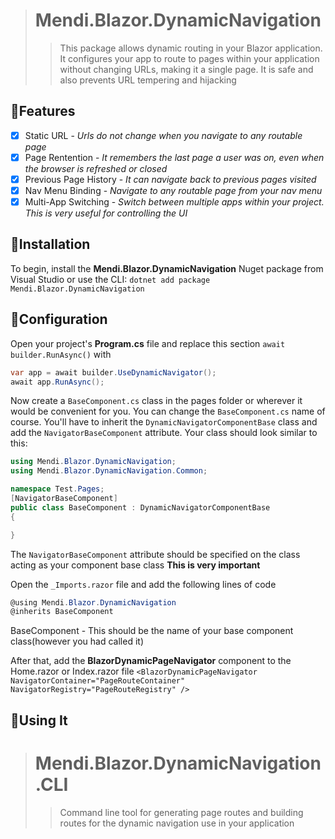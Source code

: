 > # Mendi.Blazor.DynamicNavigation
>>This package allows dynamic routing in your Blazor application. It configures your app to route to pages within your application without changing URLs, making it a single page. It is safe and also prevents URL tempering and hijacking

## 👏Features
- [x] Static URL - *Urls do not change when you navigate to any routable page*
- [x] Page Rentention - *It remembers the last page a user was on, even when the browser is refreshed or closed*
- [x] Previous Page History - *It can navigate back to previous pages visited*
- [x] Nav Menu Binding - *Navigate to any routable page from your nav menu*
- [x] Multi-App Switching - *Switch between multiple apps within your project. This is very useful for controlling the UI*

## 📖Installation
To begin, install the **Mendi.Blazor.DynamicNavigation** Nuget package from Visual Studio or use the CLI: 
`dotnet add package Mendi.Blazor.DynamicNavigation` 

## 🔧Configuration

Open your project's **Program.cs** file and replace this section ```await builder.RunAsync()``` with
```csharp
var app = await builder.UseDynamicNavigator();
await app.RunAsync();
```

Now create a `BaseComponent.cs` class in the pages folder or wherever it would be convenient for you. You can change the `BaseComponent.cs` name of course.
You'll have to inherit the `DynamicNavigatorComponentBase` class and add the `NavigatorBaseComponent` attribute. Your class should look similar to this:
```csharp
using Mendi.Blazor.DynamicNavigation;
using Mendi.Blazor.DynamicNavigation.Common;

namespace Test.Pages;
[NavigatorBaseComponent]
public class BaseComponent : DynamicNavigatorComponentBase
{

}
```
The `NavigatorBaseComponent` attribute should be specified on the class acting as your component base class **This is very important**

Open the `_Imports.razor` file and add the following lines of code
``` csharp
@using Mendi.Blazor.DynamicNavigation
@inherits BaseComponent
```
BaseComponent - This should be the name of your base component class(however you had called it)

After that, add the **BlazorDynamicPageNavigator** component to the Home.razor or Index.razor file `<BlazorDynamicPageNavigator NavigatorContainer="PageRouteContainer" NavigatorRegistry="PageRouteRegistry" />`

## 🚀Using It






> # Mendi.Blazor.DynamicNavigation.CLI
>>Command line tool for generating page routes and building routes for the dynamic navigation use in your application

